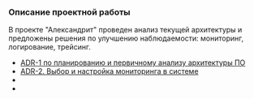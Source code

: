 ### Описание проектной работы

В проекте "Александрит" проведен анализ текущей архитектуры и предложены решения по улучшению наблюдаемости: мониторинг, логирование, трейсинг.

- [ADR-1 по планированию и первичному анализу архитектуры ПО](./task%201/ADR-1.%20Планирование_анализ,%20идентификация%20проблем%20и%20поиск%20решений.md)
- [ADR-2. Выбор и настройка мониторинга в системе](./task%202/ADR-2.%20Выбор%20и%20настройка%20мониторинга%20в%20системе.md)
-
-
